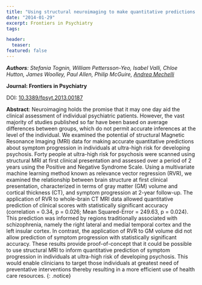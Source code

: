 ```yaml
---
title: "Using structural neuroimaging to make quantitative predictions of symptom progression in individuals at ultra-high risk for psychosis"
date: "2014-01-29"
excerpt: Frontiers in Psychiatry
tags:

header:
  teaser:
featured: false
---
```


*__Authors__: Stefania Tognin, William Pettersson-Yeo, Isabel Valli, Chloe Hutton, James Woolley, Paul Allen, Philip McGuire, [Andrea Mechelli](/members/Andrea)*

**Journal: Frontiers in Psychiatry**

DOI: [10.3389/fpsyt.2013.00187](https://doi.org/10.3389/fpsyt.2013.00187)

**Abstract**: Neuroimaging holds the promise that it may one day aid the clinical assessment of individual psychiatric patients. However, the vast majority of studies published so far have been based on average differences between groups, which do not permit accurate inferences at the level of the individual. We examined the potential of structural Magnetic Resonance Imaging (MRI) data for making accurate quantitative predictions about symptom progression in individuals at ultra-high risk for developing psychosis. Forty people at ultra-high risk for psychosis were scanned using structural MRI at first clinical presentation and assessed over a period of 2 years using the Positive and Negative Syndrome Scale. Using a multivariate machine learning method known as relevance vector regression (RVR), we examined the relationship between brain structure at first clinical presentation, characterized in terms of gray matter (GM) volume and cortical thickness (CT), and symptom progression at 2-year follow-up. The application of RVR to whole-brain CT MRI data allowed quantitative prediction of clinical scores with statistically significant accuracy (correlation = 0.34, p = 0.026; Mean Squared-Error = 249.63, p = 0.024). This prediction was informed by regions traditionally associated with schizophrenia, namely the right lateral and medial temporal cortex and the left insular cortex. In contrast, the application of RVR to GM volume did not allow prediction of symptom progression with statistically significant accuracy. These results provide proof-of-concept that it could be possible to use structural MRI to inform quantitative prediction of symptom progression in individuals at ultra-high risk of developing psychosis. This would enable clinicians to target those individuals at greatest need of preventative interventions thereby resulting in a more efficient use of health care resources.
{: .notice}
